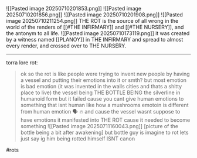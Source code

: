 ![[Pasted image 20250710201853.png]]
![[Pasted image 20250710201856.png]]
![[Pasted image 20250710201908.png]]
![[Pasted image 20250710211254.png]]
THE ROT is the source of all wrong in the world of the renders of [[#THE INFIRMARY]] and [[#THE NURSERY]], and the antonym to all life.
![[Pasted image 20250710173119.png]]
it was created by a witness named [[PLANOY]] in THE INFIRMARY and spread to almost every render, and crossed over to THE NURSERY.

---
torra lore rot:
> ok so the rot is like people were trying to invent new people by having a vessel and putting their emotions into it or smth?
> but most emotion is bad emotion (it was invented in the walls cities and thats a shitty place to live)
> the vessel  being THE BOTTLE BEING
> the silverline in humanoid form
> but it failed cause you cant give human emotions to something that isnt human
> like how a mushrooms emotoin is different from human emotion 🗣️ 🔥
> and cause the vessel wasnt suppose to have emotions it manifested into THE ROT
> cause it needed to become something
> ![[Pasted image 20250711160043.png]]
> [picture of the bottle being a bit after awakening]
> but bottle guy is imagine to rot lets just say ig
> him being rotted himself ISNT canon


#rots